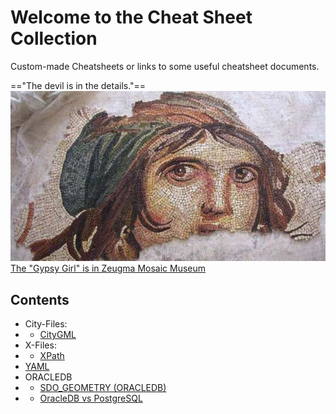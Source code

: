 # Welcome to the Cheat Sheet Collection

Custom-made Cheatsheets or links to some useful cheatsheet documents.

=="The devil is in the details."==
![Gypsy Girl Mozaique](images/cingene_kizi.jpg)
<br>
[The "Gypsy Girl" is in Zeugma Mosaic Museum](https://en.wikipedia.org/wiki/Zeugma_Mosaic_Museum)
<br>
## Contents
- City-Files:
- - [CityGML](city-files/citygml_vs_gml.md)
- X-Files:
- - [XPath](x-files/xpath.md)
- [YAML](yaml/yaml-main.md)
- ORACLEDB
- - [SDO_GEOMETRY (ORACLEDB)](oracledb/sdo_geometry.md)
- - [OracleDB vs PostgreSQL](oracledb/oracledb-vs-postgresql-tricks.md)